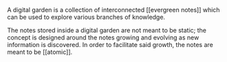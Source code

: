 A digital garden is a collection of interconnected [[evergreen notes]] which can be used to explore various branches of knowledge.

The notes stored inside a digital garden are not meant to be static; the concept is designed around the notes growing and evolving as new information is discovered. In order to facilitate said growth, the notes are meant to be [[atomic]].